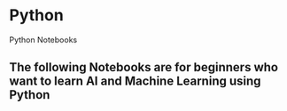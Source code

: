 # Python
Python Notebooks 

## The following Notebooks are for  beginners who want to learn AI and Machine Learning using Python ##
